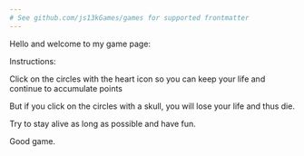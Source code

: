 ```yaml
---
# See github.com/js13kGames/games for supported frontmatter
---
```

Hello and welcome to my game page:

Instructions:

Click on the circles with the heart icon so you can keep your life and continue to accumulate points

But if you click on the circles with a skull, you will lose your life and thus die.

Try to stay alive as long as possible and have fun.

Good game.